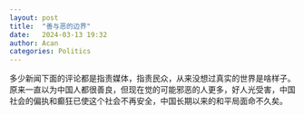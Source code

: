 ```yaml
---
layout: post
title:  "善与恶的边界"
date:   2024-03-13 19:32
author: Acan
categories: Politics
---
```


多少新闻下面的评论都是指责媒体，指责民众，从来没想过真实的世界是啥样子。原来一直以为中国人都很善良，但现在觉的可能邪恶的人更多，好人光受害，中国社会的偏执和癫狂已使这个社会不再安全，中国长期以来的和平局面命不久矣。
